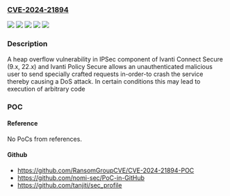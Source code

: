 ### [CVE-2024-21894](https://cve.mitre.org/cgi-bin/cvename.cgi?name=CVE-2024-21894)
![](https://img.shields.io/static/v1?label=Product&message=Connect%20Secure&color=blue)
![](https://img.shields.io/static/v1?label=Product&message=Policy%20Secure&color=blue)
![](https://img.shields.io/static/v1?label=Version&message=22.1R6.2%3C%2022.1R6.2%20&color=brighgreen)
![](https://img.shields.io/static/v1?label=Version&message=22.4R1.2%3C%2022.4R1.2%20&color=brighgreen)
![](https://img.shields.io/static/v1?label=Vulnerability&message=n%2Fa&color=brighgreen)

### Description

A heap overflow vulnerability in IPSec component of Ivanti Connect Secure (9.x, 22.x) and Ivanti Policy Secure allows an unauthenticated malicious user to send specially crafted requests in-order-to crash the service thereby causing a DoS attack. In certain conditions this may lead to execution of arbitrary code 

### POC

#### Reference
No PoCs from references.

#### Github
- https://github.com/RansomGroupCVE/CVE-2024-21894-POC
- https://github.com/nomi-sec/PoC-in-GitHub
- https://github.com/tanjiti/sec_profile

